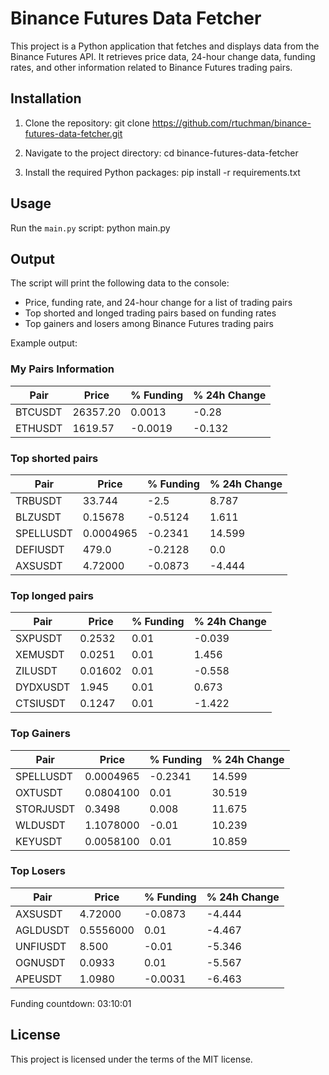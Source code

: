 # Binance Futures Data Fetcher

This project is a Python application that fetches and displays data from the Binance Futures API. It retrieves price data, 24-hour change data, funding rates, and other information related to Binance Futures trading pairs.

## Installation

1. Clone the repository:
git clone https://github.com/rtuchman/binance-futures-data-fetcher.git

2. Navigate to the project directory:
cd binance-futures-data-fetcher

3. Install the required Python packages:
pip install -r requirements.txt


## Usage

Run the `main.py` script:
python main.py


## Output

The script will print the following data to the console:

- Price, funding rate, and 24-hour change for a list of trading pairs
- Top shorted and longed trading pairs based on funding rates
- Top gainers and losers among Binance Futures trading pairs

Example output:

### My Pairs Information
| Pair     | Price    | % Funding | % 24h Change |
|----------|----------|-----------|--------------|
| BTCUSDT  | 26357.20 | 0.0013    | -0.28       |
| ETHUSDT  | 1619.57  | -0.0019   | -0.132      |

### Top shorted pairs
| Pair     | Price    | % Funding | % 24h Change |
|----------|----------|-----------|--------------|
| TRBUSDT  | 33.744   | -2.5      | 8.787       |
| BLZUSDT  | 0.15678  | -0.5124   | 1.611       |
| SPELLUSDT| 0.0004965| -0.2341   | 14.599      |
| DEFIUSDT | 479.0    | -0.2128   | 0.0         |
| AXSUSDT  | 4.72000  | -0.0873   | -4.444      |

### Top longed pairs
| Pair     | Price    | % Funding | % 24h Change |
|----------|----------|-----------|--------------|
| SXPUSDT  | 0.2532   | 0.01      | -0.039      |
| XEMUSDT  | 0.0251   | 0.01      | 1.456       |
| ZILUSDT  | 0.01602  | 0.01      | -0.558      |
| DYDXUSDT | 1.945    | 0.01      | 0.673       |
| CTSIUSDT | 0.1247   | 0.01      | -1.422      |

### Top Gainers
| Pair     | Price    | % Funding | % 24h Change |
|----------|----------|-----------|--------------|
| SPELLUSDT| 0.0004965| -0.2341   | 14.599      |
| OXTUSDT  | 0.0804100| 0.01      | 30.519      |
| STORJUSDT| 0.3498   | 0.008     | 11.675      |
| WLDUSDT  | 1.1078000| -0.01     | 10.239      |
| KEYUSDT  | 0.0058100| 0.01      | 10.859      |

### Top Losers
| Pair     | Price    | % Funding | % 24h Change |
|----------|----------|-----------|--------------|
| AXSUSDT  | 4.72000  | -0.0873   | -4.444      |
| AGLDUSDT | 0.5556000| 0.01      | -4.467      |
| UNFIUSDT | 8.500    | -0.01     | -5.346      |
| OGNUSDT  | 0.0933   | 0.01      | -5.567      |
| APEUSDT  | 1.0980   | -0.0031   | -6.463      |

Funding countdown: 03:10:01


## License

This project is licensed under the terms of the MIT license.